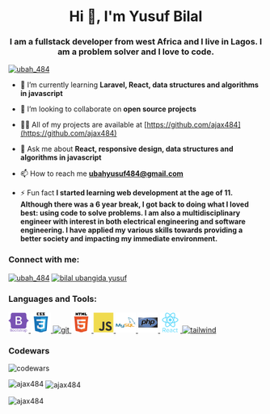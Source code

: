 <h1 align="center">Hi 👋, I'm Yusuf Bilal</h1>
<h3 align="center">I am a fullstack developer from west Africa and I live in Lagos. I am a problem solver and I love to code.</h3>

<p align="left"> <a href="https://twitter.com/ubah_484" target="blank"><img src="https://img.shields.io/twitter/follow/ubah_484?logo=twitter&style=for-the-badge" alt="ubah_484" /></a> </p>

- 🌱 I’m currently learning **Laravel, React, data structures and algorithms in javascript**

- 👯 I’m looking to collaborate on **open source projects**

- 👨‍💻 All of my projects are available at [https://github.com/ajax484](https://github.com/ajax484)

- 💬 Ask me about **React, responsive design, data structures and algorithms in javascript**

- 📫 How to reach me **ubahyusuf484@gmail.com**

- ⚡ Fun fact **I started learning web development at the age of 11. Although there was a 6 year break, I got back to doing what I loved best: using code to solve problems. I am also a multidisciplinary engineer with interest in both electrical engineering and software engineering. I have applied my various skills towards providing a better society and impacting my immediate environment.**

<h3 align="left">Connect with me:</h3>
<p align="left">
<a href="https://twitter.com/ubah_484" target="blank"><img align="center" src="https://raw.githubusercontent.com/rahuldkjain/github-profile-readme-generator/master/src/images/icons/Social/twitter.svg" alt="ubah_484" height="30" width="40" /></a>
<a href="https://linkedin.com/in/bilal ubangida yusuf" target="blank"><img align="center" src="https://raw.githubusercontent.com/rahuldkjain/github-profile-readme-generator/master/src/images/icons/Social/linked-in-alt.svg" alt="bilal ubangida yusuf" height="30" width="40" /></a>
</p>

<h3 align="left">Languages and Tools:</h3>
<p align="left"> <a href="https://getbootstrap.com" target="_blank" rel="noreferrer"> <img src="https://raw.githubusercontent.com/devicons/devicon/master/icons/bootstrap/bootstrap-plain-wordmark.svg" alt="bootstrap" width="40" height="40"/> </a> <a href="https://www.w3schools.com/css/" target="_blank" rel="noreferrer"> <img src="https://raw.githubusercontent.com/devicons/devicon/master/icons/css3/css3-original-wordmark.svg" alt="css3" width="40" height="40"/> </a> <a href="https://git-scm.com/" target="_blank" rel="noreferrer"> <img src="https://www.vectorlogo.zone/logos/git-scm/git-scm-icon.svg" alt="git" width="40" height="40"/> </a> <a href="https://www.w3.org/html/" target="_blank" rel="noreferrer"> <img src="https://raw.githubusercontent.com/devicons/devicon/master/icons/html5/html5-original-wordmark.svg" alt="html5" width="40" height="40"/> </a> <a href="https://developer.mozilla.org/en-US/docs/Web/JavaScript" target="_blank" rel="noreferrer"> <img src="https://raw.githubusercontent.com/devicons/devicon/master/icons/javascript/javascript-original.svg" alt="javascript" width="40" height="40"/> </a> <a href="https://www.mysql.com/" target="_blank" rel="noreferrer"> <img src="https://raw.githubusercontent.com/devicons/devicon/master/icons/mysql/mysql-original-wordmark.svg" alt="mysql" width="40" height="40"/> </a> <a href="https://www.php.net" target="_blank" rel="noreferrer"> <img src="https://raw.githubusercontent.com/devicons/devicon/master/icons/php/php-original.svg" alt="php" width="40" height="40"/> </a> <a href="https://reactjs.org/" target="_blank" rel="noreferrer"> <img src="https://raw.githubusercontent.com/devicons/devicon/master/icons/react/react-original-wordmark.svg" alt="react" width="40" height="40"/> </a> <a href="https://tailwindcss.com/" target="_blank" rel="noreferrer"> <img src="https://www.vectorlogo.zone/logos/tailwindcss/tailwindcss-icon.svg" alt="tailwind" width="40" height="40"/> </a> </p>

<h3 align="left">Codewars</h3>
<p align="left"> <img align="left" src="https://www.codewars.com/users/bilal_yusuf/badges/large" alt="codewars" /></p><br/>

<p><img align="left" src="https://github-readme-stats.vercel.app/api/top-langs?username=ajax484&show_icons=true&locale=en&layout=compact" alt="ajax484" /></p>

<p>&nbsp;<img align="center" src="https://github-readme-stats.vercel.app/api?username=ajax484&show_icons=true&locale=en" alt="ajax484" /></p>

<p><img align="center" src="https://github-readme-streak-stats.herokuapp.com/?user=ajax484&" alt="ajax484" /></p>
